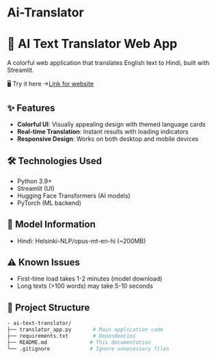# Ai-Translator

# 🌈 AI Text Translator Web App

A colorful web application that translates English text to Hindi, built with Streamlit.

🖥 Try it here →[Link for website](https://ai-translator-shshshnk.streamlit.app/)

## ✨ Features

- **Colorful UI**: Visually appealing design with themed language cards
- **Real-time Translation**: Instant results with loading indicators
- **Responsive Design**: Works on both desktop and mobile devices

## 🛠️ Technologies Used

- Python 3.9+
- Streamlit (UI)
- Hugging Face Transformers (AI models)
- PyTorch (ML backend)

## 🧠 Model Information
- Hindi: Helsinki-NLP/opus-mt-en-hi (~200MB)

## ⚠️ Known Issues
- First-time load takes 1-2 minutes (model download)
- Long texts (>100 words) may take 5-10 seconds

## 📂 Project Structure
```bash
- ai-text-translator/  
├── translator_app.py       # Main application code  
├── requirements.txt        # Dependencies  
├── README.md              # This documentation  
└── .gitignore             # Ignore unnecessary files  
